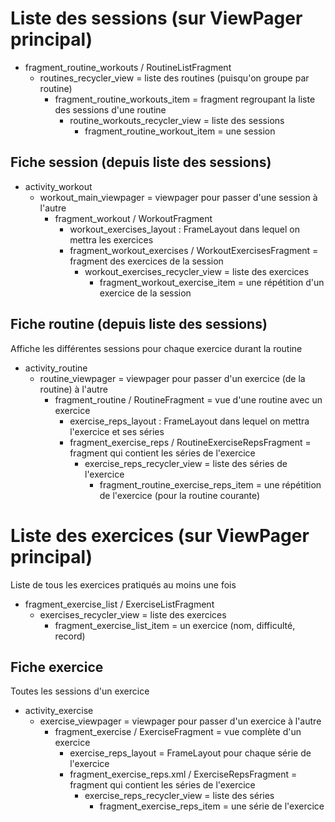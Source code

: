 # Liste des sessions (sur ViewPager principal)

- fragment_routine_workouts / RoutineListFragment 
    - routines_recycler_view = liste des routines (puisqu'on groupe par routine)
        - fragment_routine_workouts_item = fragment regroupant la liste des sessions d'une routine
            - routine_workouts_recycler_view = liste des sessions
                - fragment_routine_workout_item = une session

## Fiche session (depuis liste des sessions)

- activity_workout
    - workout_main_viewpager = viewpager pour passer d'une session à l'autre
        - fragment_workout / WorkoutFragment
            - workout_exercises_layout : FrameLayout dans lequel on mettra les exercices
            - fragment_workout_exercises / WorkoutExercisesFragment = fragment des exercices de la session
                - workout_exercises_recycler_view = liste des exercices 
                    - fragment_workout_exercise_item = une répétition d'un exercice de la session

## Fiche routine (depuis liste des sessions)

Affiche les différentes sessions pour chaque exercice durant la routine

- activity_routine
    - routine_viewpager = viewpager pour passer d'un exercice (de la routine) à l'autre
        - fragment_routine / RoutineFragment = vue d'une routine avec un exercice
            - exercise_reps_layout : FrameLayout dans lequel on mettra l'exercice et ses séries
            - fragment_exercise_reps / RoutineExerciseRepsFragment = fragment qui contient les  séries de l'exercice
                - exercise_reps_recycler_view = liste des séries de l'exercice
                    - fragment_routine_exercise_reps_item = une répétition de l'exercice (pour la routine courante)
   
# Liste des exercices (sur ViewPager principal)

Liste de tous les exercices pratiqués au moins une fois

- fragment_exercise_list / ExerciseListFragment
    - exercises_recycler_view = liste des exercices
        - fragment_exercise_list_item = un exercice (nom, difficulté, record)
        
## Fiche exercice

Toutes les sessions d'un exercice

- activity_exercise
    - exercise_viewpager = viewpager pour passer d'un exercice à l'autre
        - fragment_exercise / ExerciseFragment = vue complète d'un exercice
            - exercise_reps_layout = FrameLayout pour chaque série de l'exercice
            - fragment_exercise_reps.xml / ExerciseRepsFragment = fragment qui contient les  séries de l'exercice
                - exercise_reps_recycler_view = liste des séries
                    - fragment_exercise_reps_item = une série de l'exercice